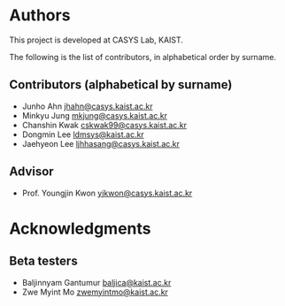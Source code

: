 # Authors

This project is developed at CASYS Lab, KAIST.

The following is the list of contributors, in alphabetical order by surname.

## Contributors (alphabetical by surname)
* Junho Ahn <jhahn@casys.kaist.ac.kr>
* Minkyu Jung <mkjung@casys.kaist.ac.kr>
* Chanshin Kwak <cskwak99@casys.kaist.ac.kr>
* Dongmin Lee <ldmsys@kaist.ac.kr>
* Jaehyeon Lee <ljhhasang@casys.kaist.ac.kr>

## Advisor
- Prof. Youngjin Kwon <yjkwon@casys.kaist.ac.kr>

# Acknowledgments
## Beta testers
- Baljinnyam Gantumur <baljica@kaist.ac.kr>
- Zwe Myint Mo <zwemyintmo@kaist.ac.kr>
